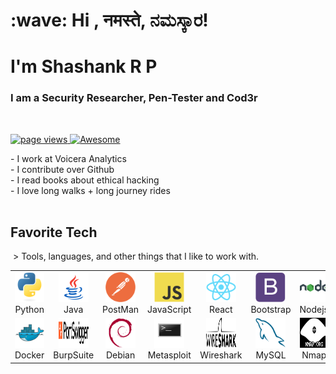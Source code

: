 <h1 align="left" id="macropower-title">:wave: Hi , नमस्ते, ನಮಸ್ಕಾರ! </h1>
<h1 align="left" id="macropower-title">I'm Shashank R P</h1>
<h3 align="left">I am a Security Researcher, Pen-Tester and Cod3r</h3>
 <p align="left">
<a href="https://github.com/shashankrp">
<img src="https://komarev.com/ghpvc/?username=shashankrp" alt="page views" />
</a>
</a>
<a href="#">
<img alt="Awesome" src="https://awesome.re/mentioned-badge.svg">
</a>
</p>
- I work at Voicera Analytics <br>
- I contribute over Github <br>
- I read books about ethical hacking<br>
- I love long walks + long journey rides<br>
 <h2 align="left" id="shashanktechno">Favorite Tech</h2>
 > Tools, languages, and other things that I like to work with.
 <table>
<tr>
<td align="center" width="96">
<a href="#shashanktechno">
<img src="./assets/python-original.svg" width="48" height="48" alt="Python" />
</a>
<br>Python
</td>
  
<td align="center" width="96">
<a href="#shashanktechno">
<img src="./assets/icons8-java.svg" width="48" height="48" alt="Java" />
</a>
<br>Java
</td>
  
<td align="center" width="96">
<a href="#shashanktechno">
<img src="./assets/postman-icon.svg" width="48" height="48" alt="PostMan">
</a>
<br>PostMan
</td>
<td align="center" width="96">
<a href="#shashanktechno">
<img src="./assets/javascript-original.svg" width="48" height="48" alt="JavaScript" />
</a>
<br>JavaScript
</td>
<td align="center" width="96">
<a href="#shashanktechno" >
<img src="./assets/react-original.svg" width="48" height="48" alt="React" />
</a>
<br>React
</td>
<td align="center" width="96">
<a href="#shashanktechno">
<img src="./assets/bootstrap-plain.svg" width="48" height="48" alt="Bootstrap" />
</a>
<br>Bootstrap
</td>
<td align="center" width="96">
<a href="#shashanktechno">
<img src="./assets/icons8-nodejs.svg" width="48" height="48" alt="Nodejs" />
</a>
<br>Nodejs</td>
</tr>
<tr>
<td align="center" width="96"> 
<a href="#shashanktechno" >
<img src="./assets/docker-original.svg" width="48" height="48" alt="Docker" />
</a>
<br>Docker
</td>
<td align="center" width="96">
<a href="#shashanktechno" >
<img src="./assets/portswigger-logo.svg" width="48" height="48" alt="BurpSuite"
/>
</a>
<br>BurpSuite
</td>
<td align="center" width="96">
<a href="#shashanktechno">
<img src="./assets/debian-original.svg" width="48" height="48" alt="Debian" />
</a>
<br>Debian
</td>
<td align="center" width="96">
<a href="#shashanktechno">
<img src="./assets/metasploit.svg" width="48" height="48" alt="Metasploit" />
</a>
<br>Metasploit
</td>
<td align="center" width="96">
<a href="#shashanktechno">
<img src="./assets/wireshark_logo.svg" width="48" height="48" alt="Wireshark" />
</a>
<br>Wireshark
</td>
<td align="center" width="96">
<a href="#shashanktechno">
<img src="./assets/mysql-original.svg" width="48" height="48" alt="MySQL" />
</a>
<br>MySQL
</td>
<td align="center" width="96">
<a href="#shashanktechno" >
<img src="./assets/nmap.svg" width="48" height="48" alt="Nmap" />
</a>
<br>Nmap
</td>
</a>
</td>
</tr>
</table>
